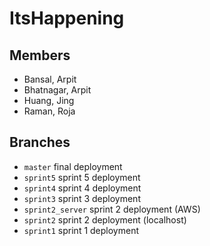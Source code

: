 # ItsHappening

## Members

* Bansal, Arpit
* Bhatnagar, Arpit
* Huang, Jing
* Raman, Roja

## Branches

* `master` final deployment
* `sprint5` sprint 5 deployment
* `sprint4` sprint 4 deployment
* `sprint3` sprint 3 deployment
* `sprint2_server` sprint 2 deployment (AWS)
* `sprint2` sprint 2 deployment (localhost)
* `sprint1` sprint 1 deployment
